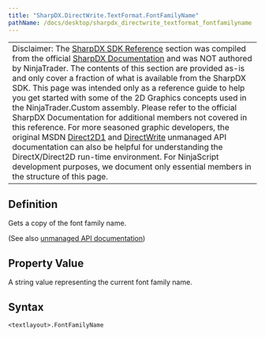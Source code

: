 ```yaml
---
title: "SharpDX.DirectWrite.TextFormat.FontFamilyName"
pathName: /docs/desktop/sharpdx_directwrite_textformat_fontfamilyname
---
```


|  |
| --- |
| Disclaimer: The [SharpDX SDK Reference](/docs/desktop/sharpdx_sdk_reference) section was compiled from the official [SharpDX Documentation](http://sharpdx.org/) and was NOT authored by NinjaTrader.  The contents of this section are provided as-is and only cover a fraction of what is available from the SharpDX SDK.  This page was intended only as a reference guide to help you get started with some of the 2D Graphics concepts used in the NinjaTrader.Custom assembly.  Please refer to the official SharpDX Documentation for additional members not covered in this reference.  For more seasoned graphic developers, the original MSDN [Direct2D1](https://msdn.microsoft.com/en-us/library/windows/desktop/dd370990.aspx) and [DirectWrite](https://msdn.microsoft.com/en-us/library/windows/desktop/dd368038.aspx) unmanaged API documentation can also be helpful for understanding the DirectX/Direct2D run-time environment. For NinjaScript development purposes, we document only essential members in the structure of this page. |

## Definition

Gets a copy of the font family name.

(See also [unmanaged API documentation](https://msdn.microsoft.com/en-us/library/dd316636(v=vs.85).aspx))

## Property Value

A string value representing the current font family name.

## Syntax

```plaintext
<textlayout>.FontFamilyName
```

